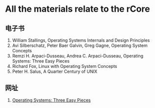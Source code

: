 # All the materials relate to the rCore
## 电子书

1. William Stallings, Operating Systems Internals and Design Principles
2. Avi Silberschatz, Peter Baer Galvin, Greg Gagne, Operating System Concepts
3. Remzi H. Arpaci-Dusseau, Andrea C. Arpaci-Dusseau, Operating Systems: Three Easy Pieces
4. Richard Fox, Linux with Operating System Concepts
5. Peter H. Salus, A Quarter Century of UNIX
## 网址
1. [Operating Systems: Three Easy Pieces]()



